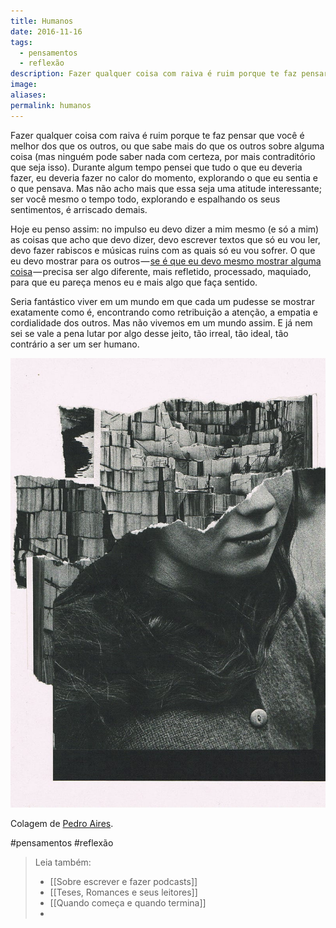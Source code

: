 ```yaml
---
title: Humanos
date: 2016-11-16
tags:
  - pensamentos
  - reflexão
description: Fazer qualquer coisa com raiva é ruim porque te faz pensar que você é melhor dos que os outros, ou que sabe mais do que os outros sobre…
image: 
aliases:
permalink: humanos
---
```

Fazer qualquer coisa com raiva é ruim porque te faz pensar que você é melhor dos que os outros, ou que sabe mais do que os outros sobre alguma coisa (mas ninguém pode saber nada com certeza, por mais contraditório que seja isso). Durante algum tempo pensei que tudo o que eu deveria fazer, eu deveria fazer no calor do momento, explorando o que eu sentia e o que pensava. Mas não acho mais que essa seja uma atitude interessante; ser você mesmo o tempo todo, explorando e espalhando os seus sentimentos, é arriscado demais.

Hoje eu penso assim: no impulso eu devo dizer a mim mesmo (e só a mim) as coisas que acho que devo dizer, devo escrever textos que só eu vou ler, devo fazer rabiscos e músicas ruins com as quais só eu vou sofrer. O que eu devo mostrar para os outros — [se é que eu devo mesmo mostrar alguma coisa](http://www.marcosramon.net/ano-bissexto/319-humilhacao-na-internet) — precisa ser algo diferente, mais refletido, processado, maquiado, para que eu pareça menos eu e mais algo que faça sentido.

Seria fantástico viver em um mundo em que cada um pudesse se mostrar exatamente como é, encontrando como retribuição a atenção, a empatia e cordialidade dos outros. Mas não vivemos em um mundo assim. E já nem sei se vale a pena lutar por algo desse jeito, tão irreal, tão ideal, tão contrário a ser um ser humano.

<img src="/assets/img/humanos-medium.jpeg">

Colagem de [Pedro Aires](http://wickedworlds.tumblr.com/post/151843418625/suicide-note-by-pedro-aires-16).


#pensamentos #reflexão

> Leia também:
> - [[Sobre escrever e fazer podcasts]]
> - [[Teses, Romances e seus leitores]]
> - [[Quando começa e quando termina]]
> -
